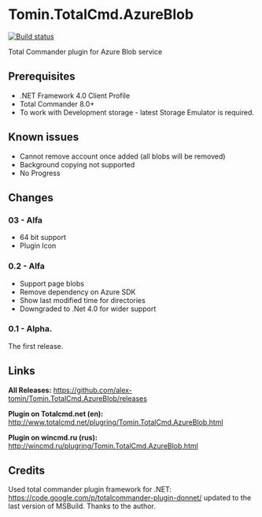 Tomin.TotalCmd.AzureBlob 
========================
[![Build status](https://ci.appveyor.com/api/projects/status/hmyxifyp8vbv23ex?svg=true)](https://ci.appveyor.com/project/idealist1508/tomin-totalcmd-azureblob)

Total Commander plugin for Azure Blob service 

Prerequisites
---------------
- .NET Framework 4.0 Client Profile
- Total Commander 8.0+
- To work with Development storage - latest Storage Emulator is required.

Known issues
---------------
- Cannot remove account once added (all blobs will be removed)
- Background copying not supported
- No Progress

Changes
---------------

### 03 - Alfa
- 64 bit support
- Plugin Icon

### 0.2 - Alfa
- Support page blobs
- Remove dependency on Azure SDK
- Show last modified time for directories
- Downgraded to .Net 4.0 for wider support

### 0.1 - Alpha.
The first release.

Links
---------------

**All Releases:**
https://github.com/alex-tomin/Tomin.TotalCmd.AzureBlob/releases

**Plugin on Totalcmd.net (en):**
http://www.totalcmd.net/plugring/Tomin.TotalCmd.AzureBlob.html

**Plugin on wincmd.ru (rus):**
http://wincmd.ru/plugring/Tomin.TotalCmd.AzureBlob.html

Credits
---------------
Used total commander plugin framework for .NET: https://code.google.com/p/totalcommander-plugin-donnet/
updated to the last version of MSBuild. Thanks to the author.
